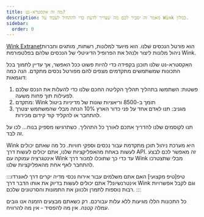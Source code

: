 ```yaml
---
title: מה זה אקסטרא-נט?
description: מאמר זה יסביר לכם מה שצריך לדעת כדי להתחיל לעבוד על Wink כמלון.
sidebar:
  order: 0
---
```

[Wink Extranet](https://extranet.wink.travel)הוא פורטל הנכסים שלנו. הוא מיועד למלונות, רשתות, מותגים וחברות ניהול מלונות ליצור ולנהל את הפרופיל הדיגיטלי של הנכסים שלהם בפלטפורמת Wink.

האקסטרא-נט שלנו תוכנן בקפידה כדי להיות פשוט ככל האפשר, אך עדיין לתמוך בכל התכונות שמשתמשים מתקדמים מצפים להם מפורטל נכסים מתקדם. הנה כמה דוגמאות:

1. פשטות: השתמשו בתהליך תהליך הקליטה החכם שלנו כדי להעלות את הנכס שלכם לפעילות תוך פחות משעה.
2. מתקדם: Wink תומך ב-8500 וריאציות שונות של מדיניות ביטול
3. מגניב: תנו לאדם אחד על פני כדור הארץ 10% הנחה מבלי שהמשתמש יצטרך להתחבר או להקליד קוד קידום מכירות.

תנו לקוסמים שלנו להדריך אתכם לאורך כל התהליך. כשתרגישו מספיק בנוח... לכו על זה לבד.

Wink היא מערכת ניהול תוכן מתקדמת עבור נכסים וספקי חוויות. כל מה שאתם יכולים לעשות באחת מהאפליקציות שלנו, אתם יכולים לעשות דרך API. זה מאפשר לכם לבצע אינטגרציה עמוקה עם Wink עד כדי כך שתוכלו למכור דרך Wink מבלי שתצטרכו להתחבר לאף אחת מהאפליקציות שלנו.

:::טיפ\[טיפ מקצועי]
האם אתם משלמים עבור אירוח נכסי מדיה יקרים דרך לאונרדו אינטרנשיונל? אתם יכולים לעשות בדיוק את אותו הדבר דרך Wink וגם לקבל אפשרויות רבות נוספות לתמרן ולכוונן את התמונות והסרטונים שלכם.
:::

כל התכונות הללו מגיעות ללא עלות עבורכם. רק כשאתם מבצעים הזמנה אנו גובים עמלה קטנה. אין מה להפסיד - אין מה להרוויח.

